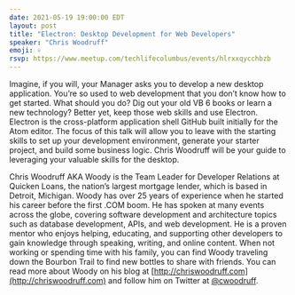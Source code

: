 ```yaml
---
date: 2021-05-19 19:00:00 EDT
layout: post
title: "Electron: Desktop Development for Web Developers"
speaker: "Chris Woodruff"
emoji: ⚛
rsvp: https://www.meetup.com/techlifecolumbus/events/hlrxxqycchbzb
---
```


Imagine, if you will, your Manager asks you to develop a new desktop application. You’re so used to web development that you don’t know how to get started. What should you do? Dig out your old VB 6 books or learn a new technology? Better yet, keep those web skills and use Electron. Electron is the cross-platform application shell GitHub built initially for the Atom editor. The focus of this talk will allow you to leave with the starting skills to set up your development environment, generate your starter project, and build some business logic. Chris Woodruff will be your guide to leveraging your valuable skills for the desktop.

Chris Woodruff AKA Woody is the Team Leader for Developer Relations at Quicken Loans, the nation’s largest mortgage lender, which is based in Detroit, Michigan. Woody has over 25 years of experience when he started his career before the first .COM boom. He has spoken at many events across the globe, covering software development and architecture topics such as database development, APIs, and web development. He is a proven mentor who enjoys helping, educating, and supporting other developers to gain knowledge through speaking, writing, and online content. When not working or spending time with his family, you can find Woody traveling down the Bourbon Trail to find new bottles to share with friends. You can read more about Woody on his blog at [http://chriswoodruff.com](http://chriswoodruff.com) and follow him on Twitter at [@cwoodruff](https://twitter.com/cwoodruff/).

 